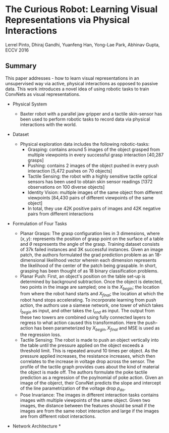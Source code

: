# The Curious Robot: Learning Visual Representations via Physical Interactions

Lerrel Pinto, Dhiraj Gandhi, Yuanfeng Han, Yong-Lae Park, Abhinav Gupta, ECCV 2016


## Summary

This paper addresses - how to learn visual representations in an unsupervised way via active, physical interactions as opposed to passive data. This work introduces a novel idea of using robotic tasks to train ConvNets as visual representations.

- Physical System
  - Baxter robot with a parallel jaw gripper and a tactile skin-sensor has been used to perform robotic tasks to record data via physical interactions with the world.

- Dataset
  - Physical exploration data includes the following robotic-tasks:
    * Grasping: contains around 5 images of the object grasped from multiple viewpoints in every successful grasp interaction [40,287 grasps]
    * Pushing: contains 2 images of the object pushed in every push interaction [5,472 pushes on 70 objects]
    * Tactile Sensing: the robot with a highly sensitive tactile optical sensors has been used to obtain skin sensor readings [1372 observations on 100 diverse objects]
    * Identity Vision: multiple images of the same object from different viewpoints [84,430 pairs of different viewpoints of the same object]
    * In total, they use 42K positive pairs of images and 42K negative pairs from different interactions
    
- Formulation of Four Tasks
  * Planar Grasps: The grasp configuration lies in 3 dimensions, where $(x,y)$: represents the position of grasp point on the surface of a table and $\theta$ respresents the angle of the grasp. Training dataset consists of 37k failed instances and 3K successful instances. 
  Given an image patch, the authors formulated the grad prediction problem as an 18-dimensional likelihood vector wherein each dimension represents the likelihood of the center of the patch being graspable. In short, grasping has been thought of as 18 binary classification problems.
  * Planar Push: First, an object's position on the table set-up is determined by background subtraction. Once the object is detected, two points in the image are sampled; one is the $X_{begin}$; the location from where the robot hand starts and $X_{final}$; the location at which the robot hand stops accelerating.
  To incorporate learning from push action, the authors use a siamese network, one tower of which takes $I_{begin}$ as input, and other takes the $I_{end}$ as input. The output from these two towers are combined using fully connected layers to regress to what action caused this transformation. Here the push-action has been parameterized by ${X_{begin},X_{final}}$  and MSE is used as the regression loss. 
  * Tactile Sensing: The robot is made to push an object vertically into the table until the pressure applied on the object exceeds a threshold limit. This is repeated around 10 times per object. As the pressure applied increases, the resistance increases, which then correlates to the increase in voltage drop across the sensor. The profile of the tactile graph provides cues about the kind of material the object is made off.
  The authors formulate the poke tactile prediction as a regression of the poylnomial of poke action. Given an image of the objerct, their ConvNet predicts the slope and intercept of the line parametrization of the voltage drop $p_{do}$.
  * Pose Invariance: The images in different interaction tasks contains images with multiple viewpoints of the same object. Given two images, the distance between the features should be small if the images are from the same robot interaction and large if the images are from different robot interactions.        
  
- Network Architecture
  * 
